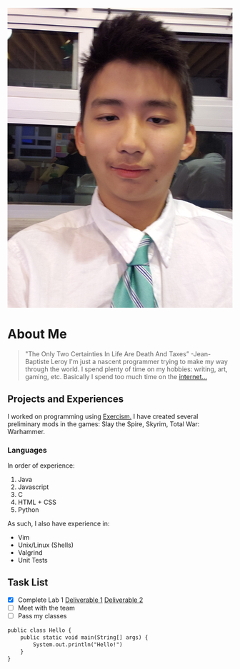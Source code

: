 ![Profile Image](Picture.jpg)
# About Me
> "The Only Two Certainties In Life Are Death And Taxes”
-Jean-Baptiste Leroy
I'm just a nascent programmer trying to make my way through the world.
I spend plenty of time on my hobbies: writing, art, gaming, etc.
Basically I spend too much time on the [internet...](secret.txt)
## Projects and Experiences
I worked on programming using [Exercism.](https://exercism.org/)
I have created several preliminary mods in the games: Slay the Spire, Skyrim, Total War: Warhammer.
### Languages
In order of experience:
1. Java
2. Javascript
3. C
4. HTML + CSS
5. Python

As such, I also have experience in:
- Vim
- Unix/Linux (Shells)
- Valgrind
- Unit Tests

## Task List
- [X] Complete Lab 1 [Deliverable 1](screenshots/deliverable1.PNG) [Deliverable 2](screenshots/deliverable2.PNG)
- [ ] Meet with the team
- [ ] Pass my classes

```
public class Hello {
    public static void main(String[] args) {
        System.out.println("Hello!")
    }
}
```